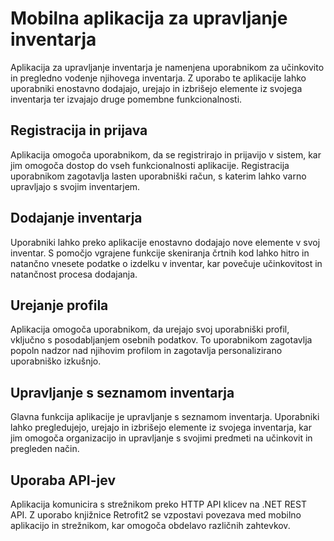 # Mobilna aplikacija za upravljanje inventarja

Aplikacija za upravljanje inventarja je namenjena uporabnikom za učinkovito in pregledno vodenje njihovega inventarja. Z uporabo te aplikacije lahko uporabniki enostavno dodajajo, urejajo in izbrišejo elemente iz svojega inventarja ter izvajajo druge pomembne funkcionalnosti.

## Registracija in prijava

Aplikacija omogoča uporabnikom, da se registrirajo in prijavijo v sistem, kar jim omogoča dostop do vseh funkcionalnosti aplikacije. Registracija uporabnikom zagotavlja lasten uporabniški račun, s katerim lahko varno upravljajo s svojim inventarjem.

## Dodajanje inventarja

Uporabniki lahko preko aplikacije enostavno dodajajo nove elemente v svoj inventar. S pomočjo vgrajene funkcije skeniranja črtnih kod lahko hitro in natančno vnesete podatke o izdelku v inventar, kar povečuje učinkovitost in natančnost procesa dodajanja.

## Urejanje profila

Aplikacija omogoča uporabnikom, da urejajo svoj uporabniški profil, vključno s posodabljanjem osebnih podatkov. To uporabnikom zagotavlja popoln nadzor nad njihovim profilom in zagotavlja personalizirano uporabniško izkušnjo.

## Upravljanje s seznamom inventarja

Glavna funkcija aplikacije je upravljanje s seznamom inventarja. Uporabniki lahko pregledujejo, urejajo in izbrišejo elemente iz svojega inventarja, kar jim omogoča organizacijo in upravljanje s svojimi predmeti na učinkovit in pregleden način.

## Uporaba API-jev

Aplikacija komunicira s strežnikom preko HTTP API klicev na .NET REST API. Z uporabo knjižnice Retrofit2 se vzpostavi povezava med mobilno aplikacijo in strežnikom, kar omogoča obdelavo različnih zahtevkov.
